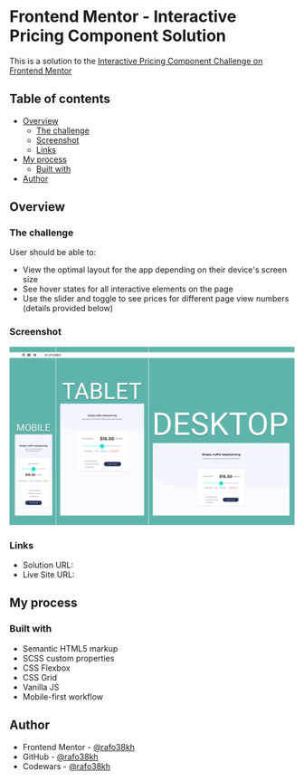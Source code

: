 # Frontend Mentor - Interactive Pricing Component Solution

This is a solution to the [Interactive Pricing Component Challenge on Frontend Mentor](https://www.frontendmentor.io/challenges/crowdfunding-product-page-7uvcZe7ZR)

## Table of contents

- [Overview](#overview)
  - [The challenge](#the-challenge)
  - [Screenshot](#screenshot)
  - [Links](#links)
- [My process](#my-process)
  - [Built with](#built-with)
- [Author](#author)

## Overview

### The challenge

User should be able to:

- View the optimal layout for the app depending on their device's screen size
- See hover states for all interactive elements on the page
- Use the slider and toggle to see prices for different page view numbers (details provided below)

### Screenshot

![screenshot](./images/screenshot.png)

### Links

- Solution URL: []()
- Live Site URL: []()

## My process

### Built with

- Semantic HTML5 markup
- SCSS custom properties
- CSS Flexbox
- CSS Grid
- Vanilla JS
- Mobile-first workflow

## Author

- Frontend Mentor - [@rafo38kh](https://www.frontendmentor.io/profile/rafo38kh)
- GitHub - [@rafo38kh](https://github.com/rafo38kh)
- Codewars - [@rafo38kh](https://www.codewars.com/users/rafo38kh)
